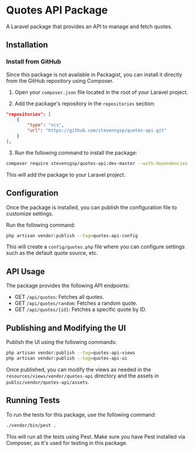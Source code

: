 
# Quotes API Package

A Laravel package that provides an API to manage and fetch quotes.

## Installation

### Install from GitHub

Since this package is not available in Packagist, you can install it directly from the GitHub repository using Composer.

1. Open your `composer.json` file located in the root of your Laravel project.

2. Add the package's repository in the `repositories` section:

```json
"repositories": [
    {
        "type": "vcs",
        "url": "https://github.com/stevensgsp/quotes-api.git"
    }
],
```

3. Run the following command to install the package:

```bash
composer require stevensgsp/quotes-api:dev-master --with-dependencies
```

This will add the package to your Laravel project.

## Configuration

Once the package is installed, you can publish the configuration file to customize settings.

Run the following command:

```bash
php artisan vendor:publish --tag=quotes-api-config
```

This will create a `config/quotes.php` file where you can configure settings such as the default quote source, etc.

## API Usage

The package provides the following API endpoints:

- GET `/api/quotes`: Fetches all quotes.
- GET `/api/quotes/random`: Fetches a random quote.
- GET `/api/quotes/{id}`: Fetches a specific quote by ID.

## Publishing and Modifying the UI

Publish the UI using the following commands:

```bash
php artisan vendor:publish --tag=quotes-api-views
php artisan vendor:publish --tag=quotes-api-ui
```

Once published, you can modify the views as needed in the `resources/views/vendor/quotes-api` directory and the assets in `public/vendor/quotes-api/assets`.

## Running Tests

To run the tests for this package, use the following command:

```bash
./vendor/bin/pest .
```

This will run all the tests using Pest. Make sure you have Pest installed via Composer, as it's used for testing in this package.